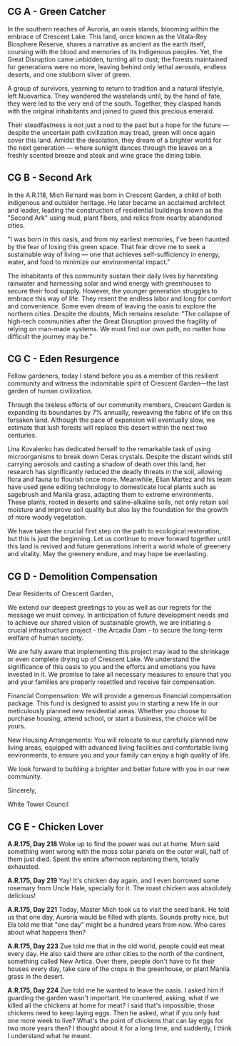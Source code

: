 ## CG A - Green Catcher

In the southern reaches of Auroria, an oasis stands, blooming within the embrace of Crescent Lake. This land, once known as the Vitala-Rey Biosphere Reserve, shares a narrative as ancient as the earth itself, coursing with the blood and memories of its Indigenous peoples. Yet, the Great Disruption came unbidden, turning all to dust; the forests maintained for generations were no more, leaving behind only lethal aerosols, endless deserts, and one stubborn sliver of green.

A group of survivors, yearning to return to tradition and a natural lifestyle, left Nuovartica. They wandered the wastelands until, by the hand of fate, they were led to the very end of the south. Together, they clasped hands with the original inhabitants and joined to guard this precious emerald.

Their steadfastness is not just a nod to the past but a hope for the future — despite the uncertain path civilization may tread, green will once again cover this land. Amidst the desolation, they dream of a brighter world for the next generation — where sunlight dances through the leaves on a freshly scented breeze and steak and wine grace the dining table.


## CG B - Second Ark

In the A.R.118, Mich Re‘nard was born in Crescent Garden, a child of both indigenous and outsider heritage. He later became an acclaimed architect and leader, leading the construction of residential buildings known as the "Second Ark" using mud, plant fibers, and relics from nearby abandoned cities.

"I was born in this oasis, and from my earliest memories, I've been haunted by the fear of losing this green space. That fear drove me to seek a sustainable way of living — one that achieves self-sufficiency in energy, water, and food to minimize our environmental impact."

The inhabitants of this community sustain their daily lives by harvesting rainwater and harnessing solar and wind energy with greenhouses to secure their food supply. However, the younger generation struggles to embrace this way of life. They resent the endless labor and long for comfort and convenience. Some even dream of leaving the oasis to explore the northern cities. Despite the doubts, Mich remains resolute: "The collapse of high-tech communities after the Great Disruption proved the fragility of relying on man-made systems. We must find our own path, no matter how difficult the journey may be."

## CG C - Eden Resurgence

Fellow gardeners, today I stand before you as a member of this resilient community and witness the indomitable spirit of Crescent Garden—the last garden of human civilization.

Through the tireless efforts of our community members, Crescent Garden is expanding its boundaries by 7% annually, reweaving the fabric of life on this forsaken land. Although the pace of expansion will eventually slow, we estimate that lush forests will replace this desert within the next two centuries.

Lina Kovalenko has dedicated herself to the remarkable task of using microorganisms to break down Ceras crystals. Despite the distant winds still carrying aerosols and casting a shadow of death over this land, her research has significantly reduced the deadly threats in the soil, allowing flora and fauna to flourish once more. Meanwhile, Elian Martez and his team have used gene editing technology to domesticate local plants such as sagebrush and Manila grass, adapting them to extreme environments. These plants, rooted in deserts and saline-alkaline soils, not only retain soil moisture and improve soil quality but also lay the foundation for the growth of more woody vegetation.

We have taken the crucial first step on the path to ecological restoration, but this is just the beginning. Let us continue to move forward together until this land is revived and future generations inherit a world whole of greenery and vitality. May the greenery endure, and may hope be everlasting.


## CG D - Demolition Compensation

Dear Residents of Crescent Garden,

We extend our deepest greetings to you as well as our regrets for the message we must convey. In anticipation of future development needs and to achieve our shared vision of sustainable growth, we are initiating a crucial infrastructure project - the Arcadix Dam - to secure the long-term welfare of human society.

We are fully aware that implementing this project may lead to the shrinkage or even complete drying up of Crescent Lake. We understand the significance of this oasis to you and the efforts and emotions you have invested in it. We promise to take all necessary measures to ensure that you and your families are properly resettled and receive fair compensation.

Financial Compensation: We will provide a generous financial compensation package. This fund is designed to assist you in starting a new life in our meticulously planned new residential areas. Whether you choose to purchase housing, attend school, or start a business, the choice will be yours.

New Housing Arrangements: You will relocate to our carefully planned new living areas, equipped with advanced living facilities and comfortable living environments, to ensure you and your family can enjoy a high quality of life.

We look forward to building a brighter and better future with you in our new community.

Sincerely,

White Tower Council


## CG E - Chicken Lover

**A.R.175, Day 218**
Woke up to find the power was out at home. Mom said something went wrong with the moss solar panels on the outer wall, half of them just died. Spent the entire afternoon replanting them, totally exhausted.

**A.R.175, Day 219**
Yay! It's chicken day again, and I even borrowed some rosemary from Uncle Hale, specially for it. The roast chicken was absolutely delicious!

**A.R.175, Day 221**
Today, Master Mich took us to visit the seed bank. He told us that one day, Auroria would be filled with plants. Sounds pretty nice, but Ela told me that "one day" might be a hundred years from now. Who cares about what happens then?

**A.R.175, Day 223**
Zue told me that in the old world, people could eat meat every day. He also said there are other cities to the north of the continent, something called New Artica. Over there, people don't have to fix their houses every day, take care of the crops in the greenhouse, or plant Manila grass in the desert.

**A.R.175, Day 224**
Zue told me he wanted to leave the oasis. I asked him if guarding the garden wasn't important. He countered, asking, what if we killed all the chickens at home for meat? I said that's impossible; those chickens need to keep laying eggs. Then he asked, what if you only had one more week to live? What's the point of chickens that can lay eggs for two more years then? I thought about it for a long time, and suddenly, I think I understand what he meant.
